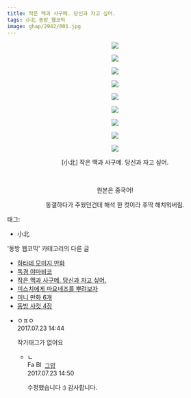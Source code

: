 ```yaml
---
title: 작은 맥과 사구메. 당신과 자고 싶어.
tags: 小北 동방_웹코믹
image: ghap/2942/001.jpg
---
```

<div class="article">
<p style="text-align: center; clear: none; float: none;"><img src="{{ site.nasurl }}/ghap/2942/001.jpg"/></p>
<p style="text-align: center; clear: none; float: none;"><img src="{{ site.nasurl }}/ghap/2942/002.jpg"/></p>
<p style="text-align: center; clear: none; float: none;"><img src="{{ site.nasurl }}/ghap/2942/003.jpg"/></p>
<p style="text-align: center; clear: none; float: none;"><img src="{{ site.nasurl }}/ghap/2942/004.jpg"/></p>
<p style="text-align: center; clear: none; float: none;"><img src="{{ site.nasurl }}/ghap/2942/005.jpg"/></p>
<p style="text-align: center; clear: none; float: none;"><img src="{{ site.nasurl }}/ghap/2942/006.jpg"/></p>
<p style="text-align: center; clear: none; float: none;"><img src="{{ site.nasurl }}/ghap/2942/007.jpg"/></p>
<p style="text-align: center; clear: none; float: none;"><img src="{{ site.nasurl }}/ghap/2942/008.jpg"/></p>
<p style="text-align: center; clear: none; float: none;"><img src="{{ site.nasurl }}/ghap/2942/009.jpg"/></p>
<p style="text-align: center; clear: none; float: none;">[小北] 작은 맥과 사구메. 당신과 자고 싶어.</p>
<p style="text-align: center; clear: none; float: none;"><br/></p>
<p style="text-align: center; clear: none; float: none;">원본은 중국어!</p>
<p style="text-align: center; clear: none; float: none;">동갤하다가 주웠던건데 해석 한 컷이라 후딱 해치워버림.</p>
</div><div class="tagTrail">
<p>태그: </p>
<ul>
<li>小北</li>
</ul>
</div><div class="another">
<p>'동방 웹코믹' 카테고리의 다른 글</p>
<ul>
<li><a href="/2016-12-19-ghap_2946">하타테 모미지 만화</a></li>
<li><a href="/2016-12-19-ghap_2943">독경 야마비코</a></li>
<li><a href="/2016-12-19-ghap_2942">작은 맥과 사구메. 당신과 자고 싶어.</a></li>
<li><a href="/2016-12-19-ghap_2940">미스치에게 마요네즈를 뿌려보자</a></li>
<li><a href="/2016-12-19-ghap_2939">미니 만화 6개</a></li>
<li><a href="/2016-12-19-ghap_2938">동방 사컷 4장</a></li>
</ul>
</div><div class="cb_module cb_fluid">
<div class="cb_wrt cb_profile">
<div class="comment">
<ul>
<li class="cb_thumb_off" id="comment15042454">
<div class="cb_comment_area">
<div class="cb_info_area">
<div class="cb_section">
<span class="cb_nick_name">ㅇㅍㅇ</span>
</div>
<div class="cb_section">
<span class="cb_date">2017.07.23 14:44 </span>
</div>
</div>
<div class="cb_dsc_comment">
<p class="cb_dsc">
											작가태그가 없어요
										</p>
</div>
<ul>
<li class="cb_thumb_off" id="comment15042457">
<span class="cb_bu_subnode">ㄴ</span>
<div class="cb_comment_area">
<div class="cb_info_area">
<div class="cb_section">
<span class="cb_nick_name"><img alt="Favicon of https://ghaptouhou.tistory.com" height="16" onerror="this.onerror=null;this.parentNode.removeChild(this)" src="https://ghaptouhou.tistory.com/favicon.ico" width="16"/> <img alt="BlogIcon" height="16" onerror="this.parentNode.removeChild(this)" src="https://ghaptouhou.tistory.com/index.gif" width="16"/> <a href="https://ghaptouhou.tistory.com" onclick="return openLinkInNewWindow(this)"> 그압</a><span class="tistoryProfileLayerTrigger" onclick='TistoryProfile.show(event, this, {"title":"\uc800\uae30 \uc774\uac70 \ub098\uc911\uc5d0 \uc218\uc815 \uac00\ub2a5\ud558\ub098\uc694","url":"https:\/\/ghap.tistory.com","nickname":"\uadf8\uc555","items":[]}); return false;'></span></span>
</div>
<div class="cb_section">
<span class="cb_date">2017.07.23 14:50 </span>
</div>
</div>
<div class="cb_dsc_comment">
<p class="cb_dsc">
																수정했습니다 :) 감사합니다.
															</p>
</div>
</div>
</li>
</ul>
</div></li>
</ul>
</div>
</div><!-- commentList close -->
</div>